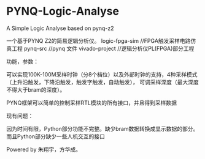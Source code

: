 # PYNQ-Logic-Analyse
A Simple Logic Analyse based on pynq-z2

一个基于PYNQ Z2的简易逻辑分析仪。
      logic-fpga-sim   //FPGA触发采样电路仿真工程
      pynq-src  //pynq 文件
      vivado-project   //逻辑分析仪PL(FPGA)部分工程

功能，参数：

可以实现100K-100M采样时钟（分8个档位）以及外部时钟的支持，4种采样模式（上升沿触发，下降沿触发，触发字触发，自动触发），
可调采样深度（最大深度不得大于bram的深度）。

PYNQ框架可以简单的控制采样RTL模块的所有接口，并且得到采样数据

现有问题：

因为时间有限，Python部分功能不完整。缺少bram数据转换成显示数据的部分。而且Python部分缺少一些人机交互的接口

Powered by 朱翔宇，方华成。
